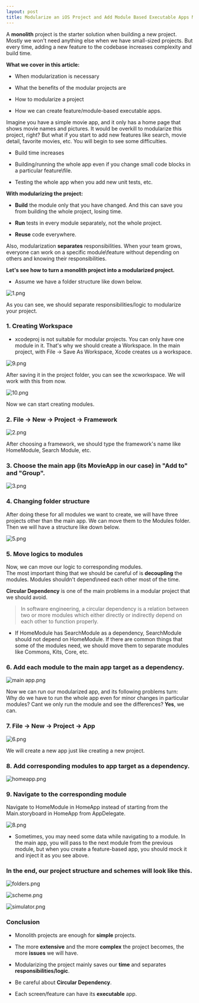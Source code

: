 ```yaml
---
layout: post
title: Modularize an iOS Project and Add Module Based Executable Apps Modularize an iOS Project and Add Module Based Executable Apps
---
```


A **monolith** project is the starter solution when building a new project. Mostly we won't need anything else when we have small-sized projects. But every time, adding a new feature to the codebase increases complexity and build time.

**What we cover in this article:**

- When modularization is necessary

- What the benefits of the modular projects are

- How to modularize a project

- How we can create feature/module-based executable apps.

Imagine you have a simple movie app, and it only has a home page that shows movie names and pictures. It would be overkill to modularize this project, right? But what if you start to add new features like search, movie detail, favorite movies, etc. You will begin to see some difficulties. 

- Build time increases

- Building/running the whole app even if you change small code blocks in a particular feature\file.

- Testing the whole app when you add new unit tests, etc.

**With modularizing the project:**

- **Build** the module only that you have changed. And this can save you from building the whole project, losing time. 

- **Run** tests in every module separately, not the whole project.

- **Reuse** code everywhere.

Also, modularization **separates** responsibilities. When your team grows, everyone can work on a specific module\feature without depending on others and knowing their responsibilities.

**Let's see how to turn a monolith project into a modularized project.**

- Assume we have a folder structure like down below.

![1.png](https://cdn.hashnode.com/res/hashnode/image/upload/v1643546748156/AOpN_mqMt.png)

As you can see, we should separate responsibilities/logic to modularize your project.

### 1. Creating Workspace
- xcodeproj is not suitable for modular projects. You can only have one module in it. That's why we should create a Workspace.
In the main project, with File -> Save As Workspace, Xcode creates us a workspace.

![9.png](https://cdn.hashnode.com/res/hashnode/image/upload/v1643597277472/eYx6_-oph.png)

After saving it in the project folder, you can see the xcworkspace. We will work with this from now.

![10.png](https://cdn.hashnode.com/res/hashnode/image/upload/v1643597288263/ycQAwlITy.png)

Now we can start creating modules.

### 2. File -> New -> Project -> Framework

![2.png](https://cdn.hashnode.com/res/hashnode/image/upload/v1643550005517/Zr9m0wxd7.png)

After choosing a framework, we should type the framework's name like HomeModule, Search Module, etc.

### 3. Choose the main app (its MovieApp in our case) in "Add to" and "Group".

![3.png](https://cdn.hashnode.com/res/hashnode/image/upload/v1643550223025/KcHUoZTN9.png)

### 4. Changing folder structure

After doing these for all modules we want to create, we will have three projects other than the main app. We can move them to the Modules folder. Then we will have a structure like down below. 

![5.png](https://cdn.hashnode.com/res/hashnode/image/upload/v1643568286768/o2lOdDNCc.png)

### 5. Move logics to modules
Now, we can move our logic to corresponding modules.  <br /> 
The most important thing that we should be careful of is **decoupling** the modules. Modules shouldn't depend\need each other most of the time. 

**Circular Dependency** is one of the main problems in a modular project that we should avoid.

> In software engineering, a circular dependency is a relation between two or more modules which either directly or indirectly depend on each other to function properly.

- If HomeModule has SearchModule as a dependency, SearchModule should not depend on HomeModule. If there are common things that some of the modules need, we should move them to separate modules like Commons, Kits, Core, etc.

### 6. Add each module to the main app target as a dependency.

![main app.png](https://cdn.hashnode.com/res/hashnode/image/upload/v1643597886355/HMvw7Dmzz.png)

Now we can run our modularized app, and its following problems turn:  <br /> 
Why do we have to run the whole app even for minor changes in particular modules? Cant we only run the module and see the differences? **Yes**, we can. 

### 7. File -> New -> Project -> App

![6.png](https://cdn.hashnode.com/res/hashnode/image/upload/v1643572435520/WS15ZAj2W.png)

We will create a new app just like creating a new project.

### 8. Add corresponding modules to app target as a dependency.

![homeapp.png](https://cdn.hashnode.com/res/hashnode/image/upload/v1643595879133/mPvzlDHwc.png)
 
### 9. Navigate to the corresponding module
Navigate to HomeModule in HomeApp instead of starting from the Main.storyboard in HomeApp from AppDelegate.

![8.png](https://cdn.hashnode.com/res/hashnode/image/upload/v1643596066459/IbHOO05wO.png)

- Sometimes, you may need some data while navigating to a module. In the main app, you will pass to the next module from the previous module, but when you create a feature-based app, you should mock it and inject it as you see above.

### In the end, our project structure and schemes will look like this.

![folders.png](https://cdn.hashnode.com/res/hashnode/image/upload/v1643596583533/_dwO36epe.png)
 
![scheme.png](https://cdn.hashnode.com/res/hashnode/image/upload/v1643596587950/GuMrO8B81.png)

![simulator.png](https://cdn.hashnode.com/res/hashnode/image/upload/v1643596594701/qUSv8LEIX.png)

### Conclusion

- Monolith projects are enough for **simple** projects.

- The more **extensive** and the more **complex** the project becomes, the more **issues** we will have.

- Modularizing the project mainly saves our **time** and separates **responsibilities/logic**.

- Be careful about **Circular Dependency**.

- Each screen/feature can have its **executable** app.
